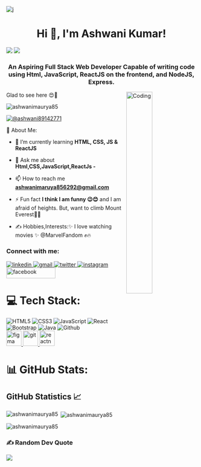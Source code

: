 ![j](https://user-images.githubusercontent.com/35267447/206916906-9bfb66d9-c419-44c2-908a-4885e610425f.gif)
<h1 align="center">Hi 👋, I'm Ashwani Kumar!</h1>
<img src="https://readme-typing-svg.herokuapp.com?font=Architects+Daughter&amp;color=FF7722&amp;size=30&amp;lines=I'm+Ashwani+Kumar!;" style="max-width: 100%;">
<img src="https://readme-typing-svg.herokuapp.com?font=Architects+Daughter&amp;color=green&amp;size=30&amp;lines=I'm+Frontend+Developer;" style="max-width: 100%;">

<h3 align="center">An Aspiring Full Stack Web Developer Capable of writing code using Html, JavaScript, ReactJS on the frontend, and NodeJS, Express.</h3>
Glad to see here 😍🧡

<img align="right" width="37%" src="https://camo.githubusercontent.com/1267e15441fb7ea4464c429342e51a88e27dda10d30b9d4c57408bcbb44f565a/68747470733a2f2f692e70696e696d672e636f6d2f6f726967696e616c732f65312f66332f34312f65316633343133626635303336303435373133333431333934663631373232352e676966" alt="Coding" />


<p align="left"> <img src="https://komarev.com/ghpvc/?username=ashwanimaurya85&label=Profile%20views&color=0e75b6&style=flat" alt="ashwanimaurya85" /> </p>

<p align="left"> <a href="https://twitter.com/@ashwani89142771" target="blank"><img src="https://img.shields.io/twitter/follow/@ashwani89142771?logo=twitter&style=for-the-badge" alt="@ashwani89142771" /></a> </p>

💫 About Me:
</br>
- 🌱 I’m currently learning **HTML, CSS, JS & ReactJS**

- 💬 Ask me about **Html,CSS,JavaScript,ReactJs -**

- 📫 How to reach me **ashwanimaruya856292@gmail.com**

- ⚡ Fun fact **I think I am funny 😉😊** and I am afraid of heights. But, want to climb Mount Everest🤪🥶

- ✍️ Hobbies,Interests:✨ I love watching movies ✨ @MarvelFandom ✊🔥


<h3 align="left">Connect with me:</h3>
<p align="left">
<a href="https://www.linkedin.com/in/ashwani-kumar-48b28721a/" target="blank">
<img src="https://img.shields.io/badge/Linkedin-0A66C2?style=for-the-badge&logo=linkedin&logoColor=white" alt="linkedin" />
</a>
<a href="mailto:ashwanimaurya856292@gmail.com" target="blank">
<img src="https://img.shields.io/badge/email%20me-EA4335?style=for-the-badge&logo=gmail&logoColor=white" alt="gmail" />
</a>
<a href="https://twitter.com/Ashwani89142771" target="blank">
<img src="https://img.shields.io/badge/Twitter-00acee?style=for-the-badge&logo=twitter&logoColor=white" alt="twitter" />
</a>
<a href="https://www.instagram.com/ashwani.maurya.1213986/" target="blank">
<img src="https://img.shields.io/badge/Instagram-d62976?style=for-the-badge&logo=instagram&logoColor=white" alt="instagram" />
</a>
  <a href="https://www.facebook.com/ashwani.maurya.1213986" target="blank">
<img src="https://logos-world.net/wp-content/uploads/2020/04/Facebook-Logo-2015-present.jpg" alt="facebook" width="130" height="28" />
</a>
</p>

# 💻 Tech Stack:
![HTML5](https://img.shields.io/badge/html5-%23E34F26.svg?style=for-the-badge&logo=html5&logoColor=white) ![CSS3](https://img.shields.io/badge/css3-%231572B6.svg?style=for-the-badge&logo=css3&logoColor=white) ![JavaScript](https://img.shields.io/badge/javascript-%23323330.svg?style=for-the-badge&logo=javascript&logoColor=%23F7DF1E) ![React](https://img.shields.io/badge/react-%231572B6.svg?style=for-the-badge&logo=react&logoColor=white) ![Bootstrap](https://img.shields.io/badge/bootstrap-%23563D7C.svg?style=for-the-badge&logo=bootstrap&logoColor=white) 
 ![Java](https://img.shields.io/badge/java-%23ED8B00.svg?style=for-the-badge&logo=java&logoColor=white)   ![Github](https://img.shields.io/badge/github-%23000000.svg?style=for-the-badge&logo=github&logoColor=#00C7B7)  
<a href="https://www.figma.com/" target="_blank" rel="noreferrer"> <img src="https://www.vectorlogo.zone/logos/figma/figma-icon.svg" alt="figma" width="40" height="40"/> </a> <a href="https://git-scm.com/" target="_blank" rel="noreferrer"> <img src="https://www.vectorlogo.zone/logos/git-scm/git-scm-icon.svg" alt="git" width="40" height="40"/> </a> <a href="https://reactnative.dev/" target="_blank" rel="noreferrer"> <img src="https://reactnative.dev/img/header_logo.svg" alt="reactnative" width="40" height="40"/> </a> 
</br>
# 📊 GitHub Stats:
## GitHub Statistics 📈
<p><img align="left" src="https://github-readme-stats.vercel.app/api/top-langs?username=ashwanimaurya85&show_icons=true&locale=en&layout=compact" alt="ashwanimaurya85" /></p>

<p>&nbsp;<img align="center" src="https://github-readme-stats.vercel.app/api?username=ashwanimaurya85&show_icons=true&locale=en" alt="ashwanimaurya85" /></p>

<p><img align="center" src="https://github-readme-streak-stats.herokuapp.com/?user=ashwanimaurya85&" alt="ashwanimaurya85" /></p>

### ✍️ Random Dev Quote
![](https://quotes-github-readme.vercel.app/api?type=horizontal&theme=light)












